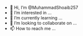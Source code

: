 - 👋 Hi, I’m @MuhammadShoaib257
- 👀 I’m interested in ...
- 🌱 I’m currently learning ...
- 💞️ I’m looking to collaborate on ...
- 📫 How to reach me ...

<!---
MuhammadShoaib257/MuhammadShoaib257 is a ✨ special ✨ repository because its `README.md` (this file) appears on your GitHub profile.
You can click the Preview link to take a look at your changes.
--->
